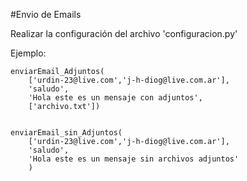 #Envio de Emails

Realizar la configuración del archivo 'configuracion.py'

Ejemplo:

```
enviarEmail_Adjuntos(
    ['urdin-23@live.com','j-h-diog@live.com.ar'],
    'saludo',
    'Hola este es un mensaje con adjuntos',
    ['archivo.txt'])


enviarEmail_sin_Adjuntos(
    ['urdin-23@live.com','j-h-diog@live.com.ar'],
    'saludo',
    'Hola este es un mensaje sin archivos adjuntos'
    )

```